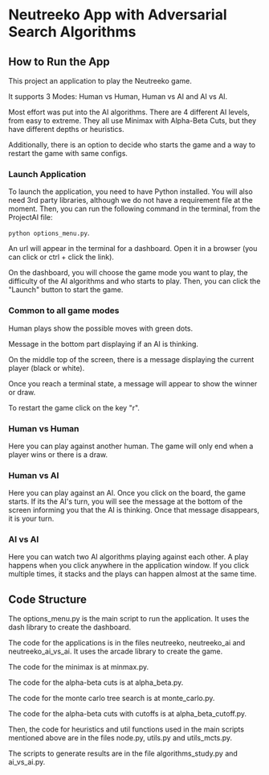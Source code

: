 #  Neutreeko App with Adversarial Search Algorithms 

## How to Run the App

This project an application to play the Neutreeko game.

It supports 3 Modes: Human vs Human, Human vs AI and AI vs AI.

Most effort was put into the AI algorithms. There are 4 different AI levels, from easy to extreme. They all use Minimax
with Alpha-Beta Cuts, but they have different depths or heuristics.

Additionally, there is an option to decide who starts the game and a way to restart the game with same configs.

### Launch Application
To launch the application, you need to have Python installed. You will also need 3rd party libraries, although we do 
not have a requirement file at the moment. Then, you can run the following command in the terminal, from the ProjectAI 
file:

```python options_menu.py```.

An url will appear in the terminal for a dashboard. Open it in a browser (you can click or ctrl + click the link).

On the dashboard, you will choose the game mode you want to play, the difficulty of the AI algorithms and who starts to
play. Then, you can click the "Launch" button to start the game.

### Common to all game modes
Human plays show the possible moves with green dots. 

Message in the bottom part displaying if an AI is thinking. 

On the middle top of the screen, there is a message displaying the current player (black or white).

Once you reach a terminal state, a message will appear to show the winner or draw.

To restart the game click on the key "r".

### Human vs Human

Here you can play against another human. The game will only end when a player wins or there is a draw.

### Human vs AI

Here you can play against an AI. Once you click on the board, the game starts. If its the AI's turn, you will see the
message at the bottom of the screen informing you that the AI is thinking. Once that message disappears, it is your turn.

### AI vs AI

Here you can watch two AI algorithms playing against each other. A play happens when you click anywhere in the 
application window. If you click multiple times, it stacks and the plays can happen almost at the same time.

## Code Structure

The options_menu.py is the main script to run the application. It uses the dash library to create the dashboard.

The code for the applications is in the files neutreeko, neutreeko_ai and neutreeko_ai_vs_ai. It uses the arcade library
to create the game. 

The code for the minimax is at minmax.py. 

The code for the alpha-beta cuts is at alpha_beta.py. 

The code for the monte carlo tree search is at monte_carlo.py.

The code for the alpha-beta cuts with cutoffs is at alpha_beta_cutoff.py.

Then, the code for heuristics and util functions used in the main scripts mentioned above are in the files node.py, 
utils.py and utils_mcts.py.

The scripts to generate results are in the file algorithms_study.py and ai_vs_ai.py.




